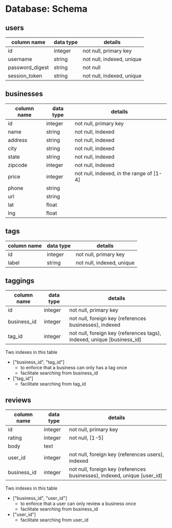 # Database: Schema

## users

column name     | data type | details
----------------|-----------|-----------------------
id              | integer   | not null, primary key
username        | string    | not null, indexed, unique
password_digest | string    | not null
session_token   | string    | not null, indexed, unique

## businesses

column name | data type | details
------------|-----------|-----------------------
id          | integer   | not null, primary key
name        | string    | not null, indexed
address     | string    | not null, indexed
city        | string    | not null, indexed
state       | string    | not null, indexed
zipcode     | integer   | not null, indexed
price       | integer   | not null, indexed, in the range of [1-4]
phone       | string    |
url         | string    |
lat         | float     |
lng         | float     |

## tags

column name | data type | details
------------|-----------|-----------------------
id          | integer   | not null, primary key
label       | string    | not null, indexed, unique

## taggings

column name | data type | details
------------|-----------|-----------------------
id          | integer   | not null, primary key
business_id | integer   | not null, foreign key (references businesses), indexed
tag_id      | integer   | not null, foreign key (references tags), indexed, unique [business_id]

Two indexes in this table

* ["business_id", "tag_id"]
  - to enforce that a business can only has a tag once
  - facilitate searching from business_id
* ["tag_id"]
  - facilitate searching from tag_id 

## reviews

column name | data type | details
------------|-----------|-----------------------
id          | integer   | not null, primary key
rating      | integer   | not null, [1-5]
body        | text      |
user_id     | integer   | not null, foreign key (references users), indexed
business_id | integer   | not null, foreign key (references businesses), indexed, unique [user_id]

Two indexes in this table

* ["business_id", "user_id"]
  - to enforce that a user can only review a business once
  - facilitate searching from business_id
* ["user_id"]
  - facilitate searching from user_id